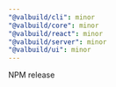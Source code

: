 ```yaml
---
"@valbuild/cli": minor
"@valbuild/core": minor
"@valbuild/react": minor
"@valbuild/server": minor
"@valbuild/ui": minor
---
```


NPM release
